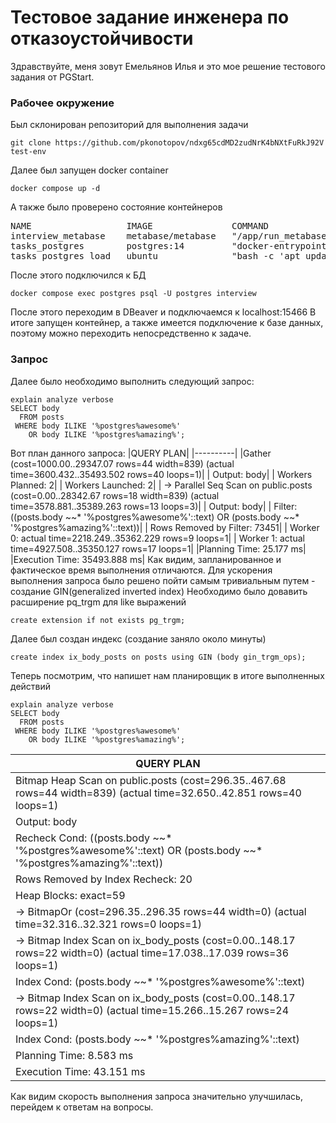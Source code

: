 # Тестовое задание инженера по отказоустойчивости
Здравствуйте, меня зовут Емельянов Илья и это мое решение тестового задания от PGStart.



### Рабочее окружение
Был склонирован репозиторий для выполнения задачи
```git
git clone https://github.com/pkonotopov/ndxg65cdMD2zudNrK4bNXtFuRkJ92V test-env
```
Далее был запущен docker container
```
docker compose up -d
```
А также было проверено состояние контейнеров
<pre>NAME                  IMAGE               COMMAND                  SERVICE    CREATED          STATUS                      PORTS
interview_metabase    metabase/metabase   &quot;/app/run_metabase.sh&quot;   metabase   21 minutes ago   Up 21 minutes               0.0.0.0:13030-&gt;3000/tcp
tasks_postgres        postgres:14         &quot;docker-entrypoint.s…&quot;   postgres   21 minutes ago   Up 21 minutes               0.0.0.0:15466-&gt;5432/tcp
tasks_postgres_load   ubuntu              &quot;bash -c &apos;apt update…&quot;   load       21 minutes ago   Exited (0) 17 minutes ago   
</pre>
После этого подключился к БД
```
docker compose exec postgres psql -U postgres interview
```
После этого переходим в DBeaver и подключаемся к localhost:15466
В итоге запущен контейнер, а также имеется подключение к базе данных, поэтому можно переходить непосредственно к задаче.
### Запрос
Далее было необходимо выполнить следующий запрос:
```
explain analyze verbose
SELECT body 
  FROM posts 
 WHERE body ILIKE '%postgres%awesome%'
    OR body ILIKE '%postgres%amazing%';
```
Вот план данного запроса:
|QUERY PLAN|
|----------|
|Gather  (cost=1000.00..29347.07 rows=44 width=839) (actual time=3600.432..35493.502 rows=40 loops=1)|
|  Output: body|
|  Workers Planned: 2|
|  Workers Launched: 2|
|  ->  Parallel Seq Scan on public.posts  (cost=0.00..28342.67 rows=18 width=839) (actual time=3578.881..35389.263 rows=13 loops=3)|
|        Output: body|
|        Filter: ((posts.body ~~* '%postgres%awesome%'::text) OR (posts.body ~~* '%postgres%amazing%'::text))|
|        Rows Removed by Filter: 73451|
|        Worker 0:  actual time=2218.249..35362.229 rows=9 loops=1|
|        Worker 1:  actual time=4927.508..35350.127 rows=17 loops=1|
|Planning Time: 25.177 ms|
|Execution Time: 35493.888 ms|
Как видим, запланированное и фактическое время выполнения отличаются.
Для ускорения выполнения запроса было решено пойти самым тривиальным путем - создание GIN(generalized inverted index)
Необходимо было довавить расширение pq_trgm для like выражений
```
create extension if not exists pg_trgm;
```
Далее был создан индекс (создание заняло около минуты)
```
create index ix_body_posts on posts using GIN (body gin_trgm_ops);
```
Теперь посмотрим, что напишет нам планировщик в итоге выполненных действий
```
explain analyze verbose
SELECT body 
  FROM posts 
 WHERE body ILIKE '%postgres%awesome%'
    OR body ILIKE '%postgres%amazing%';
```
|QUERY PLAN|
|----------|
|Bitmap Heap Scan on public.posts  (cost=296.35..467.68 rows=44 width=839) (actual time=32.650..42.851 rows=40 loops=1)|
|  Output: body|
|  Recheck Cond: ((posts.body ~~* '%postgres%awesome%'::text) OR (posts.body ~~* '%postgres%amazing%'::text))|
|  Rows Removed by Index Recheck: 20|
|  Heap Blocks: exact=59|
|  ->  BitmapOr  (cost=296.35..296.35 rows=44 width=0) (actual time=32.316..32.321 rows=0 loops=1)|
|        ->  Bitmap Index Scan on ix_body_posts  (cost=0.00..148.17 rows=22 width=0) (actual time=17.038..17.039 rows=36 loops=1)|
|              Index Cond: (posts.body ~~* '%postgres%awesome%'::text)|
|        ->  Bitmap Index Scan on ix_body_posts  (cost=0.00..148.17 rows=22 width=0) (actual time=15.266..15.267 rows=24 loops=1)|
|              Index Cond: (posts.body ~~* '%postgres%amazing%'::text)|
|Planning Time: 8.583 ms|
|Execution Time: 43.151 ms|
Как видим скорость выполнения запроса значительно улучшилась, перейдем к ответам на вопросы.




